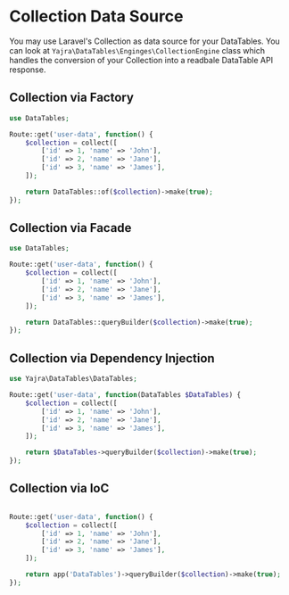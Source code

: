 # Collection Data Source

You may use Laravel's Collection as data source for your DataTables.
You can look at `Yajra\DataTables\Enginges\CollectionEngine` class which handles the conversion of your Collection into a readbale DataTable API response.

<a name="factory"></a>
## Collection via Factory

```php
use DataTables;

Route::get('user-data', function() {
	$collection = collect([
		['id' => 1, 'name' => 'John'],
		['id' => 2, 'name' => 'Jane'],
		['id' => 3, 'name' => 'James'],
	]);

	return DataTables::of($collection)->make(true);
});
```

<a name="facade"></a>
## Collection via Facade

```php
use DataTables;

Route::get('user-data', function() {
	$collection = collect([
		['id' => 1, 'name' => 'John'],
		['id' => 2, 'name' => 'Jane'],
		['id' => 3, 'name' => 'James'],
	]);

	return DataTables::queryBuilder($collection)->make(true);
});
```

<a name="dependency-injection"></a>
## Collection via Dependency Injection

```php
use Yajra\DataTables\DataTables;

Route::get('user-data', function(DataTables $DataTables) {
	$collection = collect([
		['id' => 1, 'name' => 'John'],
		['id' => 2, 'name' => 'Jane'],
		['id' => 3, 'name' => 'James'],
	]);

	return $DataTables->queryBuilder($collection)->make(true);
});
```
<a name="ioc"></a>
## Collection via IoC

```php

Route::get('user-data', function() {
	$collection = collect([
		['id' => 1, 'name' => 'John'],
		['id' => 2, 'name' => 'Jane'],
		['id' => 3, 'name' => 'James'],
	]);

	return app('DataTables')->queryBuilder($collection)->make(true);
});
```
